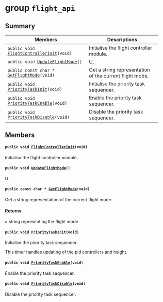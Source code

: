 # group `flight_api` 

## Summary

 Members                        | Descriptions                                
--------------------------------|---------------------------------------------
`public void `[`FlightControllerInit`](#group__flight__api_1ga4394a6c257d73c65fc28dd3c0cebd578)`(void)`            | Initialise the flight controller module.
`public void `[`UpdateFlightMode`](#group__flight__api_1gab2bf648312a026f1a43e8b46041219f4)`()`            | U.
`public const char * `[`GetFlightMode`](#group__flight__api_1gacbea26128cb90a08dd9c29f40a47b512)`(void)`            | Get a string representation of the current flight mode.
`public void `[`PriorityTaskInit`](#group__flight__api_1ga7f2e026cf7eb5d211e8daa78277a4b7f)`(void)`            | Initialise the priority task sequencer.
`public void `[`PriorityTaskEnable`](#group__flight__api_1ga135a6914a2dfc136b398488316c409d6)`(void)`            | Enable the priority task sequencer.
`public void `[`PriorityTaskDisable`](#group__flight__api_1gaccb35ef73abc1e0e1f0d5c28f9b5e8d1)`(void)`            | Disable the priority task sequencer.

## Members

#### `public void `[`FlightControllerInit`](#group__flight__api_1ga4394a6c257d73c65fc28dd3c0cebd578)`(void)` 

Initialise the flight controller module.

#### `public void `[`UpdateFlightMode`](#group__flight__api_1gab2bf648312a026f1a43e8b46041219f4)`()` 

U.

#### `public const char * `[`GetFlightMode`](#group__flight__api_1gacbea26128cb90a08dd9c29f40a47b512)`(void)` 

Get a string representation of the current flight mode.

#### Returns
a string representing the flight mode

#### `public void `[`PriorityTaskInit`](#group__flight__api_1ga7f2e026cf7eb5d211e8daa78277a4b7f)`(void)` 

Initialise the priority task sequencer.

This timer handles updating of the pid controllers and height.

#### `public void `[`PriorityTaskEnable`](#group__flight__api_1ga135a6914a2dfc136b398488316c409d6)`(void)` 

Enable the priority task sequencer.

#### `public void `[`PriorityTaskDisable`](#group__flight__api_1gaccb35ef73abc1e0e1f0d5c28f9b5e8d1)`(void)` 

Disable the priority task sequencer.

